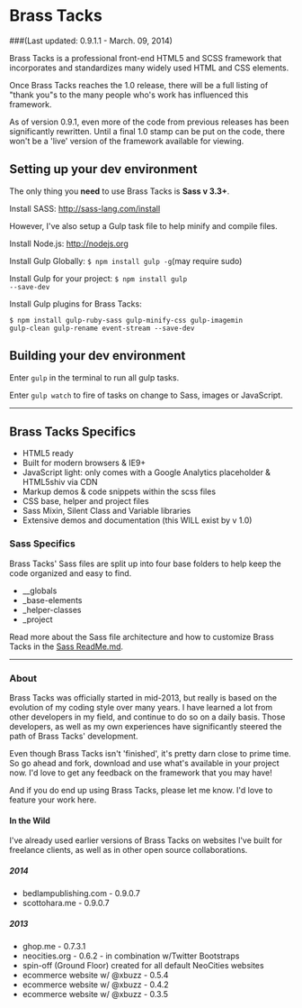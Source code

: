 # Brass Tacks
###(Last updated: 0.9.1.1 - March. 09, 2014)

Brass Tacks is a professional front-end HTML5 and SCSS framework that incorporates and standardizes many widely used HTML and CSS elements.

Once Brass Tacks reaches the 1.0 release, there will be a full listing of "thank you"s to the many people who's work has influenced this framework.

As of version 0.9.1, even more of the code from previous releases has been significantly rewritten. Until a final 1.0 stamp can be put on the code, there won't be a 'live' version of the framework available for viewing.



## Setting up your dev environment

The only thing you <b>need</b> to use Brass Tacks is <b>Sass v 3.3+</b>.

Install SASS: http://sass-lang.com/install


However, I've also setup a Gulp task file to help minify and compile files.

Install Node.js: http://nodejs.org

Install Gulp Globally: <code>$ npm install gulp -g</code>(may require sudo)

Install Gulp for your project: <code>$ npm install gulp --save-dev</code>

Install Gulp plugins for Brass Tacks:

<code>$ npm install gulp-ruby-sass gulp-minify-css gulp-imagemin gulp-clean gulp-rename event-stream --save-dev</code>



## Building your dev environment

Enter <code>gulp</code> in the terminal to run all gulp tasks.

Enter <code>gulp watch</code> to fire of tasks on change to Sass, images or JavaScript.


<hr />


## Brass Tacks Specifics

* HTML5 ready
* Built for modern browsers & IE9+
* JavaScript light: only comes with a Google Analytics placeholder & HTML5shiv via CDN
* Markup demos & code snippets within the scss files
* CSS base, helper and project files
* Sass Mixin, Silent Class and Variable libraries
* Extensive demos and documentation (this WILL exist by v 1.0)


### Sass Specifics

Brass Tacks' Sass files are split up into four base folders to help keep the code organized and easy to find.

* __globals
* _base-elements
* _helper-classes
* _project

Read more about the Sass file architecture and how to customize Brass Tacks in the <a href="https://github.com/scottaohara/Brass-Tacks/blob/master/_develop/css/README.md">Sass ReadMe.md</a>.

<hr />


### About

Brass Tacks was officially started in mid-2013, but really is based on the evolution of my coding style over many years. I have learned a lot from other developers in my field, and continue to do so on a daily basis. Those developers, as well as my own experiences have significantly steered the path of Brass Tacks' development.

Even though Brass Tacks isn't 'finished', it's pretty darn close to prime time. So go ahead and fork, download and use what's available in your project now. I'd love to get any feedback on the framework that you may have!

And if you do end up using Brass Tacks, please let me know. I'd love to feature your work here.


#### In the Wild

I've already used earlier versions of Brass Tacks on websites I've built for freelance clients, as well as in other open source collaborations.

##### 2014
* bedlampublishing.com - 0.9.0.7
* scottohara.me - 0.9.0.7

##### 2013
* ghop.me - 0.7.3.1
* neocities.org - 0.6.2 - in combination w/Twitter Bootstraps
* spin-off (Ground Floor) created for all default NeoCities websites
* ecommerce website w/ @xbuzz - 0.5.4
* ecommerce website w/ @xbuzz - 0.4.2
* ecommerce website w/ @xbuzz - 0.3.5
